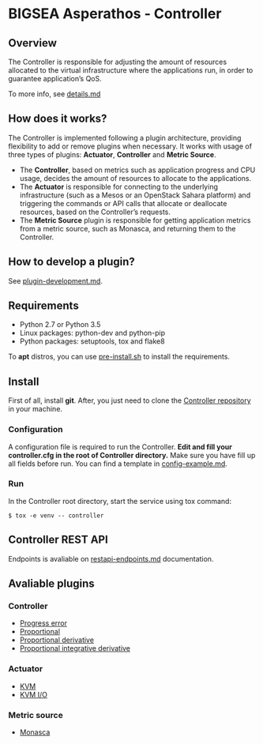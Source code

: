 # BIGSEA Asperathos - Controller

## Overview
The Controller is responsible for adjusting the amount of resources allocated to the virtual infrastructure where the applications run, in order to guarantee application’s QoS.

To more info, see [details.md](https://github.com/bigsea-ufcg/bigsea-controller/tree/refactor/docs/details.md)

## How does it works?
The Controller is implemented following a plugin architecture, providing flexibility to add or remove plugins when necessary. It works with usage of three types of plugins: **Actuator**, **Controller** and **Metric Source**.
* The **Controller**, based on metrics such as application progress and CPU usage, decides the amount of resources to allocate to the applications.
* The **Actuator** is responsible for connecting to the underlying infrastructure (such as a Mesos or an OpenStack Sahara platform) and triggering the commands or API calls that allocate or deallocate resources, based on the Controller’s requests.
* The **Metric Source** plugin is responsible for getting application metrics from a metric source, such as Monasca, and returning them to the Controller.

## How to develop a plugin?
See [plugin-development.md](https://github.com/bigsea-ufcg/bigsea-controller/tree/refactor/docs/plugin-development.md).

## Requirements
* Python 2.7 or Python 3.5
* Linux packages: python-dev and python-pip
* Python packages: setuptools, tox and flake8

To **apt** distros, you can use [pre-install.sh](https://github.com/bigsea-ufcg/bigsea-controller/tree/refactor/tools/pre-install.sh) to install the requirements.

## Install
First of all, install **git**. After, you just need to clone the [Controller repository](https://github.com/bigsea-ufcg/bigsea-controller.git) in your machine.

### Configuration
A configuration file is required to run the Controller. **Edit and fill your controller.cfg in the root of Controller directory.** Make sure you have fill up all fields before run.
You can find a template in [config-example.md](https://github.com/bigsea-ufcg/bigsea-controller/tree/refactor/docs/config-example.md). 

### Run
In the Controller root directory, start the service using tox command:
```
$ tox -e venv -- controller
```

## Controller REST API
Endpoints is avaliable on [restapi-endpoints.md](https://github.com/bigsea-ufcg/bigsea-controller/tree/refactor/docs/restapi-endpoints.md) documentation.

## Avaliable plugins
### Controller
* [Progress error](https://github.com/bigsea-ufcg/bigsea-controller/tree/refactor/docs/plugins/progress-error.md)
* [Proportional](https://github.com/bigsea-ufcg/bigsea-controller/tree/refactor/docs/plugins/proportional-controller.md)
* [Proportional derivative](https://github.com/bigsea-ufcg/bigsea-controller/tree/refactor/docs/plugins/proportional-derivative-controller.md)
* [Proportional integrative derivative](https://github.com/bigsea-ufcg/bigsea-controller/tree/refactor/docs/plugins/pid-controller.md)

### Actuator
* [KVM](https://github.com/bigsea-ufcg/bigsea-controller/tree/refactor/docs/plugins/kvm-actuator.md)
* [KVM I/O](https://github.com/bigsea-ufcg/bigsea-controller/tree/refactor/docs/plugins/kvm-io-actuator.md)

### Metric source
* [Monasca](https://github.com/bigsea-ufcg/bigsea-controller/tree/refactor/docs/plugins/monasca-metric-source.md)
